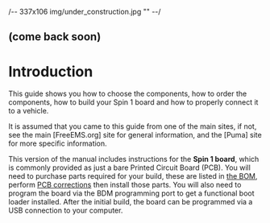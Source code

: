 
/-- 337x106 img/under_construction.jpg "" --/

## (come back soon)

# Introduction

This guide shows you how to choose the components, how to order the components, how to build your Spin 1 board and how to properly connect it to a vehicle.

It is assumed that you came to this guide from one of the main sites, if not, see the main [FreeEMS.org] site for general information, and the [Puma] site for more specific information.

This version of the manual includes instructions for the **Spin 1 board**, which is commonly provided as just a bare Printed Circuit Board (PCB). You will need to purchase parts required for your build, these are listed in [the BOM](#using_bom), perform [PCB corrections](#assembly_essential_mods) then install those parts. You will also need to program the board via the BDM programming port to get a functional boot loader installed. After the initial build, the board can be programmed via a USB connection to your computer.
